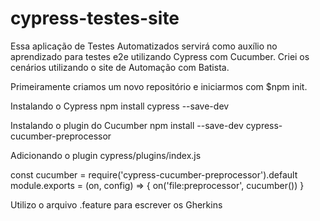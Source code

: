 # cypress-testes-site
Essa aplicação de Testes Automatizados servirá como auxílio no aprendizado para testes e2e utilizando Cypress com Cucumber. Criei os cenários utilizando o site de Automação com Batista.

Primeiramente criamos um novo repositório e iniciarmos com $npm init.

Instalando o Cypress
npm install cypress --save-dev

Instalando o plugin do Cucumber
npm install --save-dev cypress-cucumber-preprocessor

Adicionando o plugin
cypress/plugins/index.js

const cucumber = require('cypress-cucumber-preprocessor').default
module.exports = (on, config) => {
  on('file:preprocessor', cucumber())
}

Utilizo o arquivo .feature para escrever os Gherkins
